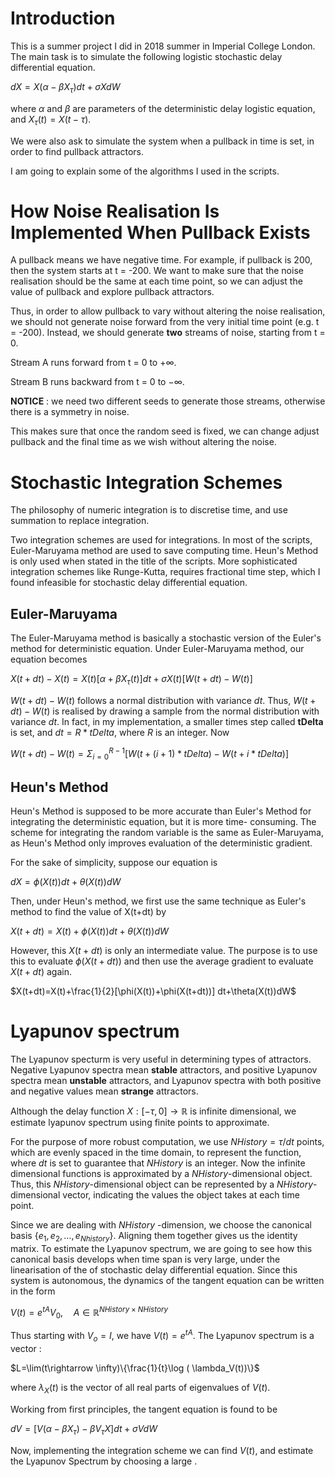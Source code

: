 
# Introduction  
This is a summer project I did in 2018 summer in Imperial College London. The main task is to simulate the following logistic stochastic delay differential equation. 

$dX=X( \alpha -\beta X_\tau )dt+\sigma X dW$

where $\alpha$ and $\beta$ are parameters of the deterministic delay logistic equation, and $X_\tau(t)=X(t-\tau)$.

We were also ask to simulate the system when a pullback in time is set, in order to find pullback attractors.

I am going to explain some of the algorithms I used in the scripts.

# How Noise Realisation Is Implemented When Pullback Exists

A pullback means we have negative time. For example, if pullback is 200, then the system starts at t = -200.  We want to make sure that the noise realisation should be the same at each time point, so we can adjust the value of pullback and explore pullback attractors.  

Thus, in order to allow pullback to vary without altering the noise realisation, we should not generate noise forward from the very initial time point (e.g. t = -200). Instead, we should generate **two** streams of noise, starting from t = 0. 

Stream A  runs forward from t = 0 to $+\infty$.

Stream B runs backward from t = 0 to $-\infty$.

**NOTICE** : we need two different seeds to generate those streams, otherwise there is a symmetry in noise.

This makes sure that once the random seed is fixed, we can change adjust pullback and the final time as we wish without altering the noise.

# Stochastic Integration Schemes
The philosophy of numeric integration is to discretise time, and use summation to replace integration.
 
Two integration schemes are used for integrations. In most of the scripts, Euler-Maruyama method are used to save computing time. Heun's Method  is only used when stated in the title of the scripts. More sophisticated integration schemes like Runge-Kutta, requires fractional time step, which I found infeasible for stochastic delay differential equation. 
## Euler-Maruyama
The Euler-Maruyama method is basically a stochastic version of the Euler's method for deterministic equation. Under Euler-Maruyama method, our equation becomes

$X(t+dt)-X(t)=X(t)\left[\alpha +\beta X_\tau(t)\right]dt+\sigma X(t)[W(t+dt)-W(t)]$

$W(t+dt)-W(t)$ follows a normal distribution with variance $dt$. Thus, $W(t+dt)-W(t)$ is realised by drawing a sample from the normal distribution with variance $dt$. In fact, in my implementation, a smaller times step called **tDelta** is set, and $dt=R*tDelta$, where $R$ is an integer. Now

$W(t+dt)-W(t)=\displaystyle\Sigma_{i=0}^{R-1}[W(t+(i+1)*tDelta)-W(t+i*tDelta)]$
## Heun's Method
Heun's Method is supposed to be more accurate than Euler's Method for integrating the deterministic equation, but it is more time- consuming. The scheme for integrating the random variable is the same as Euler-Maruyama, as Heun's Method only improves evaluation of the deterministic gradient. 

For the sake of simplicity, suppose our equation is 

$dX=\phi(X(t)) dt+\theta(X(t))dW$

Then, under Heun's method, we first use the same technique as Euler's method to find the value of X(t+dt) by

$X(t+dt)=X(t)+\phi(X(t)) dt+\theta(X(t))dW$

However, this $X(t+dt)$ is only an intermediate value. The purpose is to use this to evaluate $\phi(X(t+dt))$ and then use the average gradient to evaluate $X(t+dt)$ again.

$X(t+dt)=X(t)+\frac{1}{2}[\phi(X(t))+\phi(X(t+dt))] dt+\theta(X(t))dW$

# Lyapunov spectrum
The Lyapunov specturm is very useful in determining types of attractors. Negative Lyapunov spectra mean **stable** attractors, and positive Lyapunov spectra mean **unstable** attractors, and Lyapunov spectra with both positive and negative values mean **strange** attractors. 

Although the delay function $X:[-\tau,0]\rightarrow\mathbb{R}$ is infinite dimensional, we estimate lyapunov spectrum using finite points to approximate. 

For the purpose of more robust computation, we use $NHistory=\tau/dt$ points, which are evenly spaced in the time domain, to represent the function, where $dt$ is set to guarantee that $NHistory$ is an integer. Now the infinite dimensional functions is approximated by a $NHistory$-dimensional object.  Thus, this $NHistory$-dimensional object can be represented by a $NHistory$-dimensional vector, indicating the values the object takes at each time point. 

Since we are dealing with $NHistory$ -dimension, we choose the canonical basis $\{e_1,e_2,\dots, e_{Nhistory}\}$.  Aligning them together gives us the identity matrix. To estimate the Lyapunov spectrum,  we are going to see how this canonical basis develops when time span is very large, under the linearisation of the of stochastic delay differential equation. Since this system is autonomous, the dynamics of the tangent equation can be written in the form 

$V(t)=e^{tA}V_0,\quad A\in\mathbb{R}^{NHistory\times NHistory}$

Thus starting with $V_o=I$, we have $V(t)=e^{tA}$. The Lyapunov spectrum is a vector :

$L=\lim(t\rightarrow \infty)\{\frac{1}{t}\log ( \lambda_V(t))\}$

where $\lambda_X(t)$ is the vector of all real parts of eigenvalues of $V(t)$. 

Working from first principles, the tangent equation is found to be

$dV=[V(\alpha-\beta X_\tau)-\beta V_\tau X] dt+\sigma V dW$

Now, implementing the integration scheme we can find $V(t)$, and estimate the Lyapunov Spectrum by choosing a large .












 
<!--stackedit_data:
eyJoaXN0b3J5IjpbLTI3NDk3ODA2NiwxOTExNjMwOTU4LC0xMD
EzODM3OTUwLC02MDg4MzUzNDIsLTg2Nzk1MTY1LDEzNDI2NzE4
NjQsMjY1ODc0MTQwLDE0NDYyMDM0NTEsLTYyMTcwMjAzNSwtMj
U5MjA4NDMyLC0yMTMyMTYwMzQ1LC0xNDA1MDgzNzExLC0xMzY3
ODE3NzcxLC04MDI1ODUyNzEsNDczMzcwMDgxXX0=
-->
